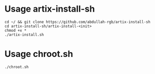 # Usage artix-install-sh

```shell
cd ~/ && git clone https://github.com/abdullah-rgb/artix-install-sh
cd artix-install-sh/artix-install-<init>
chmod +x *
./artix-install.sh
```

# Usage chroot.sh
```shell
./chroot.sh
```
